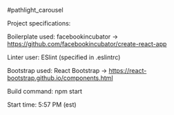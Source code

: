 #pathlight_carousel

Project specifications:

Boilerplate used: facebookincubator -> https://github.com/facebookincubator/create-react-app

Linter user: ESlint (specified in .eslintrc)

Bootstrap used: React Bootstrap -> https://react-bootstrap.github.io/components.html

Build command: npm start

Start time: 5:57 PM (est)

